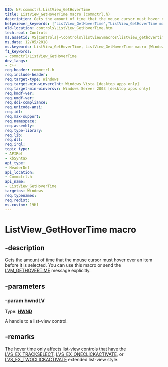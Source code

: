 ```yaml
---
UID: NF:commctrl.ListView_GetHoverTime
title: ListView_GetHoverTime macro (commctrl.h)
description: Gets the amount of time that the mouse cursor must hover over an item before it is selected. You can use this macro or send the LVM_GETHOVERTIME message explicitly.
helpviewer_keywords: ["ListView_GetHoverTime","ListView_GetHoverTime macro [Windows Controls]","_win32_ListView_GetHoverTime","_win32_ListView_GetHoverTime_cpp","commctrl/ListView_GetHoverTime","controls.ListView_GetHoverTime","controls._win32_ListView_GetHoverTime"]
old-location: controls\ListView_GetHoverTime.htm
tech.root: Controls
ms.assetid: VS|Controls|~\controls\listview\macros\listview_gethovertime.htm
ms.date: 12/05/2018
ms.keywords: ListView_GetHoverTime, ListView_GetHoverTime macro [Windows Controls], _win32_ListView_GetHoverTime, _win32_ListView_GetHoverTime_cpp, commctrl/ListView_GetHoverTime, controls.ListView_GetHoverTime, controls._win32_ListView_GetHoverTime
f1_keywords:
- commctrl/ListView_GetHoverTime
dev_langs:
- c++
req.header: commctrl.h
req.include-header: 
req.target-type: Windows
req.target-min-winverclnt: Windows Vista [desktop apps only]
req.target-min-winversvr: Windows Server 2003 [desktop apps only]
req.kmdf-ver: 
req.umdf-ver: 
req.ddi-compliance: 
req.unicode-ansi: 
req.idl: 
req.max-support: 
req.namespace: 
req.assembly: 
req.type-library: 
req.lib: 
req.dll: 
req.irql: 
topic_type:
- APIRef
- kbSyntax
api_type:
- HeaderDef
api_location:
- Commctrl.h
api_name:
- ListView_GetHoverTime
targetos: Windows
req.typenames: 
req.redist: 
ms.custom: 19H1
---
```


# ListView_GetHoverTime macro


## -description


Gets the amount of time that the mouse cursor must hover over an item before it is selected. You can use this macro or send the <a href="https://docs.microsoft.com/windows/desktop/Controls/lvm-gethovertime">LVM_GETHOVERTIME</a> message explicitly. 


## -parameters




### -param hwndLV

Type: <b><a href="https://docs.microsoft.com/windows/desktop/WinProg/windows-data-types">HWND</a></b>

A handle to a list-view control. 


## -remarks



The hover time only affects list-view controls that have the <a href="https://docs.microsoft.com/windows/desktop/Controls/extended-list-view-styles">LVS_EX_TRACKSELECT</a>, <a href="https://docs.microsoft.com/windows/desktop/Controls/extended-list-view-styles">LVS_EX_ONECLICKACTIVATE</a>, or <a href="https://docs.microsoft.com/windows/desktop/Controls/extended-list-view-styles">LVS_EX_TWOCLICKACTIVATE</a> extended list-view style. 



